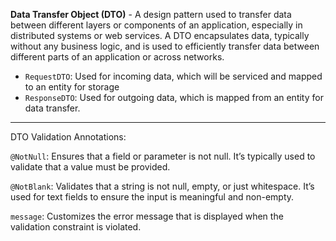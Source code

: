 **Data Transfer Object (DTO)** - A design pattern used to transfer data between different layers or components of an application, especially in distributed systems or web services. A DTO encapsulates data, typically without any business logic, and is used to efficiently transfer data between different parts of an application or across networks.
- `RequestDTO`: Used for incoming data, which will be serviced and mapped to an entity for storage
- `ResponseDTO`: Used for outgoing data, which is mapped from an entity for data transfer.

---

DTO Validation Annotations:

`@NotNull`: Ensures that a field or parameter is not null. It’s typically used to validate that a value must be provided.

`@NotBlank`: Validates that a string is not null, empty, or just whitespace. It’s used for text fields to ensure the input is meaningful and non-empty.

`message`: Customizes the error message that is displayed when the validation constraint is violated.

